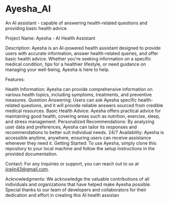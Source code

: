 # Ayesha_AI
An AI assistant - capable of answering health-related questions and providing basic health advice.

Project Name: Ayesha - AI Health Assistant

Description:
Ayesha is an AI-powered health assistant designed to provide users with accurate information, answer health-related queries, and offer basic health advice. Whether you're seeking information on a specific medical condition, tips for a healthier lifestyle, or need guidance on managing your well-being, Ayesha is here to help.

Features:

Health Information: Ayesha can provide comprehensive information on various health topics, including symptoms, treatments, and preventive measures.
Question Answering: Users can ask Ayesha specific health-related questions, and it will provide reliable answers sourced from credible medical resources.
Basic Health Advice: Ayesha offers practical advice for maintaining good health, covering areas such as nutrition, exercise, sleep, and stress management.
Personalized Recommendations: By analyzing user data and preferences, Ayesha can tailor its responses and recommendations to better suit individual needs.
24/7 Availability: Ayesha is accessible anytime, anywhere, ensuring users can receive assistance whenever they need it.
Getting Started:
To use Ayesha, simply clone this repository to your local machine and follow the setup instructions in the provided documentation.

Contact:
For any inquiries or support, you can reach out to us at jirajin43@gmail.com.

Acknowledgments:
We acknowledge the valuable contributions of all individuals and organizations that have helped make Ayesha possible. Special thanks to our team of developers and collaborators for their dedication and effort in creating this AI health assistan
